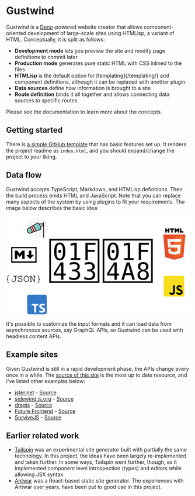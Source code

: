 # Gustwind

Gustwind is a [Deno](https://deno.land/)-powered website creator that allows component-oriented development of large-scale sites using HTMLisp, a variant of HTML. Conceptually, it is split as follows:

* **Development mode** lets you preview the site and modify page definitions to commit later
* **Production mode** generates pure static HTML with CSS inlined to the files
* **HTMLisp** is the default option for [templating]{/templating/} and component definitions, although it can be replaced with another plugin
* **Data sources** define how information is brought to a site
* **Route definition** binds it all together and allows connecting data sources to specific routes

Please see the documentation to learn more about the concepts.

## Getting started

There is [a simple GitHub template](https://github.com/gustwindjs/gustwind-template) that has basic features set up. It renders the project readme as `index.html`, and you should expand/change the project to your liking.

## Data flow

Gustwind accepts TypeScript, Markdown, and HTMLisp definitions. Then the build process emits HTML and JavaScript. Note that you can replace many aspects of the system by using plugins to fit your requirements. The image below describes the basic idea:

![Gustwind data flow](./assets/gustwind-flow.svg)

It's possible to customize the input formats and it can load data from asynchronous sources, say GraphQL APIs, so Gustwind can be used with headless content APIs.

## Example sites

Given Gustwind is still in a rapid development phase, the APIs change every once in a while. The [source of this site](https://github.com/gustwindjs/gustwind) is the most up to date resource, and I've listed other examples below:

* [jster.net](https://jster.net/) - [Source](https://github.com/jsterlibs/website-v2)
* [sidewind.js.org](https://sidewind.js.org/) - [Source](https://github.com/survivejs/sidewind)
* [dragjs](http://bebraw.github.io/dragjs/) - [Source](https://github.com/bebraw/dragjs)
* [Future Frontend](https://futurefrontend.com/) - [Source](https://github.com/ReactFinland/future-frontend-site)
* [SurviveJS](https://survivejs.com) - [Source](https://github.com/survivejs/website-v3)

## Earlier related work

* [Tailspin](https://github.com/survivejs/tailspin) was an experimental site generator built with partially the same technology. In this project, the ideas have been largely re-implemented and taken further. In some ways, Tailspin went further, though, as it implemented component level introspection (types) and editors while allowing JSX syntax.
* [Antwar](https://antwar.js.org/) was a React-based static site generator. The experiences with Antwar over years, have been put to good use in this project.
